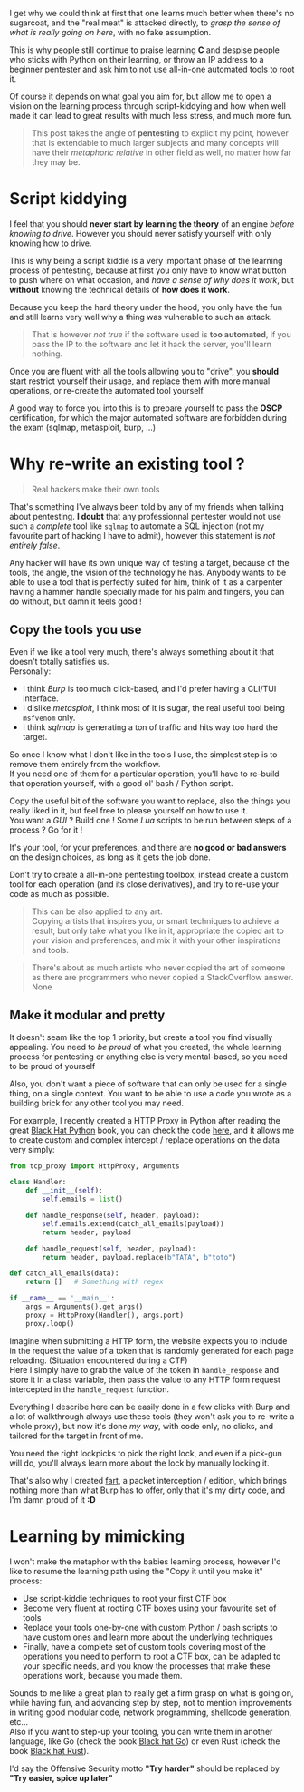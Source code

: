 I get why we could think at first that one learns much better when there's no
sugarcoat, and the "real meat" is attacked directly, to *grasp the sense of
what is really going on here*, with no fake assumption.

This is why people still continue to praise learning **C** and despise people who
sticks with Python on their learning, or throw an IP address to a beginner pentester
and ask him to not use all-in-one automated tools to root it.

Of course it depends on what goal you aim for, but allow me to open a vision on
the learning process through script-kiddying and how when well made it can
lead to great results with much less stress, and much more fun.

> This post takes the angle of **pentesting** to explicit my point, however
that is extendable to much larger subjects and many concepts will have their
*metaphoric relative* in other field as well, no matter how far they may be.

# Script kiddying

I feel that you should **never start by learning the theory** of an engine *before
knowing to drive*. However you should never satisfy yourself with only knowing how
to drive.

This is why being a script kiddie is a very important phase of the learning process
of pentesting, because at first you only have to know what button to push where on
what occasion, and *have a sense of why does it work*, but **without** knowing the
technical details of **how does it work**.

Because you keep the hard theory under the hood, you only have the fun and still learns
very well why a thing was vulnerable to such an attack.  

> That is however *not true* if the software used is **too automated**, if you pass
the IP to the software and let it hack the server, you'll learn nothing.

Once you are fluent with all the tools allowing you to "drive", you **should**
start restrict yourself their usage, and replace them with more manual operations,
or re-create the automated tool yourself.

A good way to force you into this is to prepare yourself to pass the **OSCP** certification,
for which the major automated software are forbidden during the exam
(sqlmap, metasploit, burp, ...)

# Why re-write an existing tool ?

> Real hackers make their own tools

That's something I've always been told by any of my friends when talking about
pentesting. **I doubt** that any professionnal pentester would not use
such a *complete* tool like `sqlmap` to automate a SQL injection (not my favourite
part of hacking I have to admit), however this statement is *not entirely false*.

Any hacker will have its own unique way of testing a target, because of the tools,
the angle, the vision of the technology he has. Anybody wants to be able to use
a tool that is perfectly suited for him, think of it as a carpenter having a
hammer handle specially made for his palm and fingers, you can do without, but damn
it feels good !

## Copy the tools you use

Even if we like a tool very much, there's always something about it that doesn't
totally satisfies us.  
Personally:
- I think *Burp* is too much click-based, and I'd prefer having a CLI/TUI interface.
- I dislike *metasploit*, I think most of it is sugar, the real useful tool being
`msfvenom` only.
- I think *sqlmap* is generating a ton of traffic and hits way too hard the target.

So once I know what I don't like in the tools I use, the simplest step is to remove
them entirely from the workflow.  
If you need one of them for a particular operation, you'll have to re-build that
operation yourself, with a good ol' bash / Python script.

Copy the useful bit of the software you want to replace, also the things you really
liked in it, but feel free to please yourself on how to use it.  
You want a *GUI* ? Build one !
Some *Lua* scripts to be run between steps of a process ? Go for it !

It's your tool, for your preferences, and there are **no good or bad answers** on
the design choices, as long as it gets the job done.

Don't try to create a all-in-one pentesting toolbox, instead create a custom tool
for each operation (and its close derivatives), and try to re-use your code as much
as possible.

> This can be also applied to any art.  
> Copying artists that inspires you, or smart techniques to achieve a result, but only
> take what you like in it, appropriate the copied art to your vision and preferences,
> and mix it with your other inspirations and tools.

> There's about as much artists who never copied the art of someone as there are
> programmers who never copied a StackOverflow answer.  
> None

## Make it modular and pretty

It doesn't seam like the top 1 priority, but create a tool you find visually appealing.
You need to *be proud* of what you created, the whole learning process for pentesting
or anything else is very mental-based, so you need to be proud of yourself

Also, you don't want a piece of software that can only be used for a single thing,
on a single context. You want to be able to use a code you wrote as a building brick
for any other tool you may need.

For example, I recently created a HTTP Proxy in Python after reading the great
[Black Hat Python][blackhatpython] book, you can check the code [here][httpproxy],
and it allows me to create custom and complex intercept / replace operations on
the data very simply:

``` python
from tcp_proxy import HttpProxy, Arguments

class Handler:
    def __init__(self):
        self.emails = list()

    def handle_response(self, header, payload):
        self.emails.extend(catch_all_emails(payload))
        return header, payload

    def handle_request(self, header, payload):
        return header, payload.replace(b"TATA", b"toto")

def catch_all_emails(data):
    return []   # Something with regex

if __name__ == '__main__':
    args = Arguments().get_args()
    proxy = HttpProxy(Handler(), args.port)
    proxy.loop()
```

Imagine when submitting a HTTP form, the website expects you to include in the request
the value of a token that is randomly generated for each page reloading.
(Situation encountered during a CTF)  
Here I simply have to grab the value of the token in `handle_response` and store
it in a class variable, then pass the value to any HTTP form request intercepted
in the `handle_request` function.

Everything I describe here can be easily done in a few clicks with Burp and a lot
of walkthrough always use these tools (they won't ask you to re-write a whole proxy),
but now it's done *my way*, with code only, no clicks, and tailored for the target
in front of me.

You need the right lockpicks to pick the right lock, and even if a pick-gun will
do, you'll always learn more about the lock by manually locking it.

That's also why I created [fart][fartcode], a packet interception / edition, which
brings nothing more than what Burp has to offer, only that it's my dirty code,
and I'm damn proud of it **:D**

# Learning by mimicking

I won't make the metaphor with the babies learning process, however I'd like to resume
the learning path using the "Copy it until you make it" process:

- Use script-kiddie techniques to root your first CTF box
- Become very fluent at rooting CTF boxes using your favourite set of tools
- Replace your tools one-by-one with custom Python / bash scripts to have custom
ones and learn more about the underlying techniques
- Finally, have a complete set of custom tools covering most of the operations
you need to perform to root a CTF box, can be adapted to your specific needs,
and you know the processes that make these operations work, because you made them.

Sounds to me like a great plan to really get a firm grasp on what is going on,
while having fun, and advancing step by step, not to mention improvements in
writing good modular code, network programming, shellcode generation, etc...  
Also if you want to step-up your tooling, you can write them in another language,
like Go (check the book [Black hat Go][bhgo]) or even Rust (check the book
[Black hat Rust][bhrust]).

I'd say the Offensive Security motto **"Try harder"** should be replaced by
**"Try easier, spice up later"**

[blackhatpython]: https://nostarch.com/black-hat-python2E
[httpproxy]: https://github.com/litchipi/http_proxy
[fartcode]: https://github.com/litchipi/fart
[bhgo]: https://nostarch.com/blackhatgo
[bhrust]: https://kerkour.com/black-hat-rust
